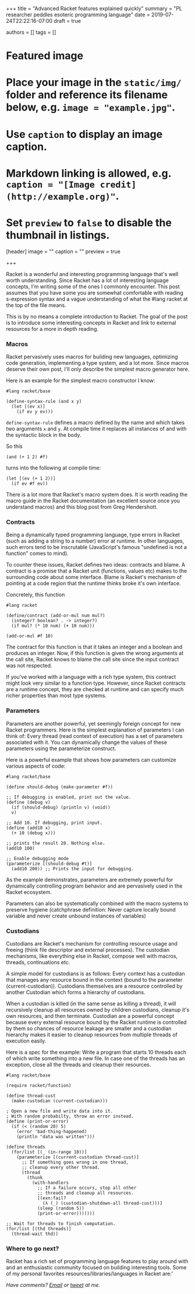 +++
title = "Advanced Racket features explained quickly"
summary = "PL researcher peddles esoteric programming language"
date = 2019-07-24T22:22:16-07:00
draft = true

authors = []
tags = []

# Featured image
# Place your image in the `static/img/` folder and reference its filename below, e.g. `image = "example.jpg"`.
# Use `caption` to display an image caption.
#   Markdown linking is allowed, e.g. `caption = "[Image credit](http://example.org)"`.
# Set `preview` to `false` to disable the thumbnail in listings.
[header]
image = ""
caption = ""
preview = true

+++

Racket is a wonderful and interesting programming language that's well worth understanding. Since Racket has a lot of interesting language concepts, I'm writing some of the ones I commonly encounter. This post assumes that you have some you are somewhat comfortable with reading s-expression syntax and a vague understanding of what the #lang racket at the top of the file means.

This is by no means a complete introduction to Racket. The goal of the post is to introduce some interesting concepts in Racket and link to external resources for a more in depth reading.

### Macros

Racket pervasively uses macros for building new languages, optimizing code generation, implementing a type system, and a lot more. Since macros deserve their own post, I'll only describe the simplest macro generator here.

Here is an example for the simplest macro constructor I know:

```racket
#lang racket/base

(define-syntax-rule (and x y)
  (let [(ev x)]
    (if ev y ev)))
```

`define-syntax-rule` defines a macro defined by the name and which takes two arguments `x` and `y`. At compile time it replaces all instances of and with the syntactic block in the body.

So this

```racket
(and (+ 1 2) #f)
```

turns into the following at compile time:

```racket
(let [(ev (+ 1 2))]
  (if ev #f ev))
```

There is a lot more that Racket's macro system does. It is worth reading the macro guide in the Racket documentation (an excellent source once you understand macros) and this blog post from Greg Hendershott.

### Contracts

Being a dynamically typed programming language, type errors in Racket (such as adding a string to a number) error at runtime. In other languages, such errors tend to be inscrutable (JavaScript's famous "undefined is not a function" comes to mind).

To counter these issues, Racket defines two ideas: contracts and blame. A contract is a promise that a Racket unit (functions, values etc) makes to the surrounding code about some interface. Blame is Racket's mechanism of pointing at a code region that the runtime thinks broke it's own interface.

Concretely, this function

```racket
#lang racket

(define/contract (add-or-mul num mul?)
  (integer? boolean? . -> integer?)
  (if mul? (* 10 num) (+ 10 num)))

(add-or-mul #f 10)
```

The contract for this function is that it takes an integer and a boolean and produces an integer. Now, if this function is given the wrong arguments at the call site, Racket knows to blame the call site since the input contract was not respected.

If you've worked with a language with a rich type system, this contract might look very similar to a function type. However, since Racket contracts are a runtime concept, they are checked at runtime and can specify much richer properties than most type systems.

### Parameters

Parameters are another powerful, yet seemingly foreign concept for new Racket programmers. Here is the simplest explanation of parameters I can think of: Every thread (read context of execution) has a set of parameters associated with it. You can dynamically change the values of these parameters using the parameterize construct.

Here is a powerful example that shows how parameters can customize various aspects of code:

```racket
#lang racket/base

(define should-debug (make-parameter #f))

;; If debugging is enabled, print out the value.
(define (debug v)
  (if (should-debug) (println v) (void))
  v)

;; Add 10. If debugging, print input.
(define (add10 x)
  (+ 10 (debug x)))

;; prints the result 20. Nothing else.
(add10 100)

;; Enable debugging mode
(parameterize [(should-debug #t)]
  (add10 200)) ;; Prints the input for debugging.
```

As the example demonstrates, parameters are extremely powerful for dynamically controlling program behavior and are pervasively used in the Racket ecosystem.

Parameters can also be systematically combined with the macro systems to preserve hygiene (catchphrase definition: Never capture locally bound variable and never create unbound instances of variables)

### Custodians

Custodians are Racket's mechanism for controlling resource usage and freeing (think file descriptor and external processes). The custodian mechanisms, like everything else in Racket, compose well with macros, threads, continuations etc.

A simple model for custodians is as follows: Every context has a custodian that manages any resource bound in the context (bound to the parameter (current-custodian)). Custodians themselves are a resource controlled by another Custodian which forms a hierarchy of custodians.

When a custodian is killed (in the same sense as killing a thread), it will recursively cleanup all resources owned by children custodians, cleanup it's own resources, and then terminate. Custodian are a powerful concept because every external resource bound by the Racket runtime is controlled by them so chances of resource leakage are smaller and a custodian hierarchy makes it easier to cleanup resources from multiple threads of execution easily.

Here is a spec for the example: Write a program that starts 10 threads each of which write something into a new file. In case one of the threads has an exception, close all the threads and cleanup their resources.

```racket
#lang racket/base

(require racket/function)

(define thread-cust
  (make-custodian (current-custodian)))

; Open a new file and write data into it.
; With random probabilty, throw an error instead.
(define (print-or-error)
  (if (< (random 20) 5)
    (error 'bad-thing-happened)
    (println "data was written")))

(define threads
  (for/list [(_ (in-range 10))]
    (parameterize [(current-custodian thread-cust)]
      ;; If something goes wrong in one thread,
      ;; cleanup every other thread.
      (thread
        (thunk
          (with-handlers
            ;; If a failure occurs, stop all other
            ;; threads and cleanup all resources.
            [(exn:fail?
              (λ (_) (custodian-shutdown-all thread-cust)))]
            (sleep (random 5))
            (print-or-error)))))))

;; Wait for threads to finish computation.
(for/list [(thd threads)]
  (thread-wait thd))
```

### Where to go next?

Racket has a rich set of programming language features to play around with and an enthusiastic community focused on building interesting tools. Some of my personal favorites resources/libraries/languages in Racket are:'


_Have comments? [Email](mailto:rachit.nigam12@gmail.com) or [tweet](https://twitter.com/notypes) at me._
